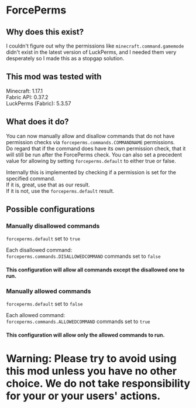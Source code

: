 # ForcePerms
## Why does this exist?
I couldn't figure out why the permissions like ``minecraft.command.gamemode`` didn't exist in the latest version of LuckPerms, and I needed them very desperately so I made this as a stopgap solution.

## This mod was tested with
Minecraft:           1.17.1 \
Fabric API:          0.37.2 \
LuckPerms (Fabric):  5.3.57

## What does it do?
You can now manually allow and disallow commands that do not have permission checks via ``forceperms.commands.COMMANDNAME`` permissions. \
Do regard that if the command does have its own permission check, that it will still be run after the ForcePerms check.
You can also set a precedent value for allowing by setting ``forceperms.default`` to either true or false.

Internally this is implemented by checking if a permission is set for the specified command. \
If it is, great, use that as our result. \
If it is not, use the ``forceperms.default`` result.

## Possible configurations

### Manually disallowed commands
``forceperms.default`` set to ``true``

Each disallowed command: \
    ``forceperms.commands.DISALLOWEDCOMMAND`` commands set to ``false``
#### This configuration will allow all commands except the disallowed one to run.

### Manually allowed commands
``forceperms.default`` set to ``false``

Each allowed command: \
``forceperms.commands.ALLOWEDCOMMAND`` commands set to ``true``
#### This configuration will allow only the allowed commands to run.

# Warning: Please try to avoid using this mod unless you have no other choice. We do not take responsibility for your or your users' actions.
